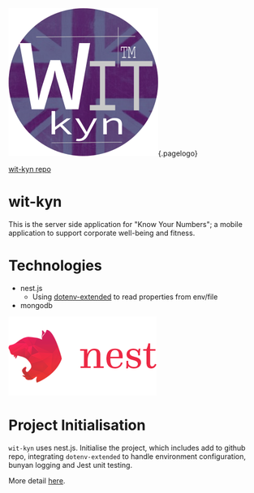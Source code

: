 ![2018 Wit Kyn](/uploads/corporate/2018-wit-kyn.png "2018 Wit Kyn"){.pagelogo}<!-- TITLE: wit-kyn -->
<!-- SUBTITLE: Know Your Numbers - collaboration with Jazz Holverson -->

[wit-kyn repo](https://github.com/wozitech/wit-kyn.git)
# wit-kyn
This is the server side application for "Know Your Numbers"; a mobile application to support corporate well-being and fitness.

# Technologies
* nest.js
	* Using [dotenv-extended](https://www.npmjs.com/package/dotenv-extended) to read properties from env/file
* mongodb

![Nest Framework Logo](/uploads/logos/nest-framework-logo.png "Nest Framework Logo")

# Project Initialisation
`wit-kyn` uses nest.js. Initialise the project, which includes add to github repo, integrating `dotenv-extended` to handle environment configuration, bunyan logging and Jest unit testing.

More detail [here](/projects/wit-kyn/init).